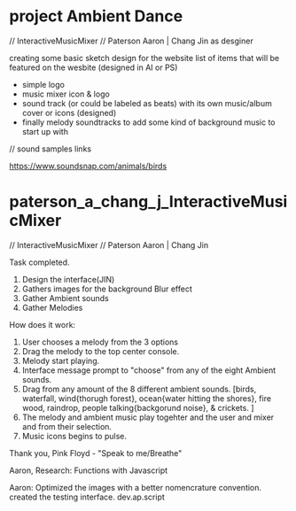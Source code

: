 # project Ambient Dance 

// InteractiveMusicMixer 
// Paterson Aaron | Chang Jin as desginer 

creating some basic sketch design for the website 
list of items that will be featured on the wesbite (designed in AI or PS)
- simple logo
- music mixer icon & logo
- sound track (or could be labeled as beats) with its own music/album cover or icons (designed)
- finally melody soundtracks to add some kind of background music to start up with 

// sound samples links

https://www.soundsnap.com/animals/birds
<!-- been having bit of trouble pushing into seperate branch -->

# paterson_a_chang_j_InteractiveMusicMixer

// InteractiveMusicMixer 
// Paterson Aaron | Chang Jin 



Task completed.
1. Design the interface(JIN)
2. Gathers images for the background Blur effect
3. Gather Ambient sounds
4. Gather Melodies


How does it work:

1. User chooses a melody from the 3 options 
2. Drag the melody to the top center console.
3. Melody start playing.
4. Interface message prompt to "choose" from any of the eight Ambient sounds.
5. Drag from any amount of the 8 different ambient sounds. [birds, waterfall, wind{thorugh forest}, 
	ocean{water hitting the shores}, fire wood, raindrop, people talking{backgorund noise}, & crickets. ]
4. The melody and ambient music play togehter and the user and mixer and from their selection.
5. Music icons begins to pulse.


Thank you, Pink Floyd - "Speak to me/Breathe"


Aaron, Research:
Functions with Javascript


Aaron:
Optimized the images with a better nomencrature convention.
created the testing interface.  dev.ap.script
